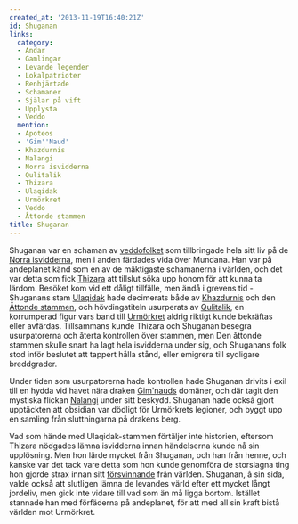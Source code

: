 ```yaml
---
created_at: '2013-11-19T16:40:21Z'
id: Shuganan
links:
  category:
  - Andar
  - Gamlingar
  - Levande legender
  - Lokalpatrioter
  - Renhjärtade
  - Schamaner
  - Själar på vift
  - Upplysta
  - Veddo
  mention:
  - Apoteos
  - 'Gim''Naud'
  - Khazdurnis
  - Nalangi
  - Norra isvidderna
  - Qulitalik
  - Thizara
  - Ulaqidak
  - Urmörkret
  - Veddo
  - Åttonde stammen
title: Shuganan
---
```


Shuganan var en schaman av [veddofolket] som tillbringade hela sitt liv på de [Norra isvidderna],
men i anden färdades vida över Mundana. Han var på andeplanet känd som en av de mäktigaste
schamanerna i världen, och det var detta som fick [Thizara] att tillslut söka upp honom för att
kunna ta lärdom. Besöket kom vid ett dåligt tillfälle, men ändå i grevens tid - Shuganans stam
[Ulaqidak] hade decimerats både av [Khazdurnis] och den [Åttonde stammen], och hövdingatiteln
usurperats av [Qulitalik], en korrumperad figur vars band till [Urmörkret] aldrig riktigt kunde
bekräftas eller avfärdas. Tillsammans kunde Thizara och Shuganan besegra usurpatorerna och återta
kontrollen över stammen, men Den åttonde stammen skulle snart ha lagt hela isvidderna under sig, och
Shuganans folk stod inför beslutet att tappert hålla stånd, eller emigrera till sydligare
breddgrader.

Under tiden som usurpatorerna hade kontrollen hade Shuganan drivits i exil till en hydda vid havet
nära draken [Gim'nauds] domäner, och där tagit den mystiska flickan [Nalangi] under sitt beskydd.
Shuganan hade också gjort upptäckten att obsidian var dödligt för Urmörkrets legioner, och byggt upp
en samling från sluttningarna på drakens berg.

Vad som hände med Ulaqidak-stammen förtäljer inte historien, eftersom Thizara nödgades lämna
isvidderna innan händelserna kunde nå sin upplösning. Men hon lärde mycket från Shuganan, och han
från henne, och kanske var det tack vare detta som hon kunde genomföra de storslagna ting hon gjorde
strax innan sitt [försvinnande] från världen. Shuganan, å sin sida, valde också att slutligen lämna
de levandes värld efter ett mycket långt jordeliv, men gick inte vidare till vad som än må ligga
bortom. Istället stannade han med förfäderna på andeplanet, för att med all sin kraft bistå världen
mot Urmörkret.

  [veddofolket]: Veddo
  [Norra isvidderna]: Norra_isvidderna
  [Thizara]: Thizara
  [Ulaqidak]: Ulaqidak
  [Khazdurnis]: Khazdurnis
  [Åttonde stammen]: Åttonde_stammen
  [Qulitalik]: Qulitalik
  [Urmörkret]: Urmörkret
  [Gim'nauds]: GimNaud
  [Nalangi]: Nalangi
  [försvinnande]: Apoteos